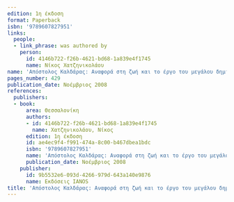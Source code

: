 ```yaml
---
edition: 1η έκδοση
format: Paperback
isbn: '9789607827951'
links:
  people:
  - link_phrase: was authored by
    person:
      id: 4146b722-f26b-4621-bd68-1a839e4f1745
      name: Νίκος Χατζηνικολάου
name: 'Απόστολος Καλδάρας: Αναφορά στη ζωή και το έργο του μεγάλου δημιουργού'
pages_number: 429
publication_date: Νοέμβριος 2008
references:
  publishers:
  - book:
      area: Θεσσαλονίκη
      authors:
      - id: 4146b722-f26b-4621-bd68-1a839e4f1745
        name: Χατζηνικολάου, Νίκος
      edition: 1η έκδοση
      id: ae4ec9f4-f991-474a-8c00-b467dbea1bdc
      isbn: '9789607827951'
      name: 'Απόστολος Καλδάρας: Αναφορά στη ζωή και το έργο του μεγάλου δημιουργού'
      publication_date: Νοέμβριος 2008
    publisher:
      id: 9b5532e6-093d-4266-979d-643a140e9876
      name: Εκδόσεις IANOS
title: 'Απόστολος Καλδάρας: Αναφορά στη ζωή και το έργο του μεγάλου δημιουργού'
---
```


